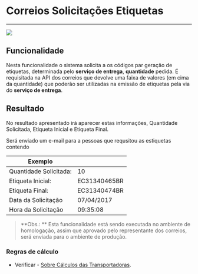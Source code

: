 # Correios Solicitações Etiquetas

---

![](http://developers.connectparts.com.br/imagens/solicitacaoEtiquetas01.png)

## Funcionalidade

Nesta funcionalidade o sistema solicita a os códigos par geração de etiquetas, determinada pelo **serviço de entrega**, **quantidade** pedida. É requisitada na API dos correios que devolve uma faixa de valores (em cima da quantidade) que poderão ser utilizadas na emissão de etiquetas pela via do **serviço de entrega**.

## Resultado

No resultado apresentado irá aparecer estas informações, Quantidade Solicitada, Etiqueta Inicial e Etiqueta Final.

Será enviado um e-mail para a pessoas que requsitou as estiquetas contendo

|Exemplo||
|---|---|
|Quantidade Solicitada:|10|
|Etiqueta Inicial:	|EC31340465BR|
|Etiqueta Final:	|EC31340474BR|
|Data da Solicitação|	07/04/2017|
|Hora da Solicitação|	09:35:08|


> **Obs.: ** Esta funcionalidade está sendo executada no ambiente de homologação, assim que aprovado pelo representante dos correios, será enviada para o ambiente de produção.

### Regras de cálculo

* Verificar - [Sobre Cálculos das Transportadoras](/comercial/frete.md).
